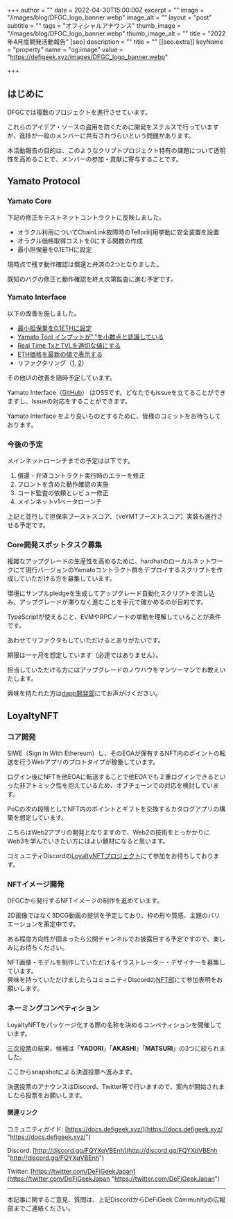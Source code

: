 +++
author = ""
date = 2022-04-30T15:00:00Z
excerpt = ""
image = "/images/blog/DFGC_logo_banner.webp"
image_alt = ""
layout = "post"
subtitle = ""
tags = "オフィシャルアナウンス"
thumb_image = "/images/blog/DFGC_logo_banner.webp"
thumb_image_alt = ""
title = "2022年4月度開発活動報告"
[seo]
description = ""
title = ""
[[seo.extra]]
keyName = "property"
name = "og:image"
value = "https://defigeek.xyz/images/DFGC_logo_banner.webp"

+++
## はじめに

DFGCでは複数のプロジェクトを進行させています。

これらのアイデア・ソースの盗用を防ぐために開発をステルスで行っていますが、進捗が一般のメンバーに共有されづらいという問題があります。

本活動報告の目的は、このようなクリプトプロジェクト特有の課題について透明性を高めることで、メンバーの参加・貢献に寄与することです。

## Yamato Protocol

### Yamato Core

下記の修正をテストネットコントラクトに反映しました。

* オラクル利用についてChainLink故障時のTellor利用挙動に安全装置を設置
* オラクル価格取得コストを0にする関数の作成
* 最小担保量を0.1ETHに設定

現時点で残す動作確認は償還と弁済の2つとなりました。

既知のバグの修正と動作確認を終え次第監査に進む予定です。

### Yamato Interface

以下の改善を施しました。

* [最小担保量を0.1ETHに設定](https://github.com/DeFiGeek-Community/yamato-interface/pull/142)
* [Yamato Tool インプットが","を小数点と認識している](https://github.com/DeFiGeek-Community/yamato-interface/issues/130)
* [Real Time TxとTVLを適切な値にする](https://github.com/DeFiGeek-Community/yamato-interface/pull/139)
* [ETH価格を最新の値で表示する](https://github.com/DeFiGeek-Community/yamato-interface/pull/144)
* リファクタリング（[1](https://github.com/DeFiGeek-Community/yamato-interface/pull/141), [2](https://github.com/DeFiGeek-Community/yamato-interface/pull/143)）

その他UIの改善を随時予定しています。

Yamato Interface（[GitHub](https://github.com/DeFiGeek-Community/yamato-interface)） はOSSです。どなたでもIssueを立てることができますし、Issueの対応をすることができます。

Yamato Interface をより良いものとするために、皆様のコミットをお待ちしております。

### 今後の予定

メインネットローンチまでの予定は以下です。

1. 償還・弁済コントラクト実行時のエラーを修正
2. フロントを含めた動作確認の実施
3. コード監査の依頼とレビュー修正
4. メインネットv1ベータローンチ

上記と並行して担保率ブーストスコア、（veYMTブーストスコア）実装も進行させる予定です。

### Core開発スポットタスク募集

複雑なアップグレードの生産性を高めるために、hardhatのローカルネットワークにて現行バージョンのYamatoコントラクト群をデプロイするスクリプトを作成していただける方を募集しています。

環境にサンプルpledgeを生成してアップグレード自動化スクリプトを流し込み、アップグレードが滞りなく進むことを手元で確かめるのが目的です。

TypeScriptが使えること、EVMやRPCノードの挙動を理解していることが条件です。

あわせてリファクタもしていただけるとありがたいです。

期限は一ヶ月を想定しています（必達ではありません）。

担当していただける方にはアップグレードのノウハウをマンツーマンでお教えいたします。

興味を持たれた方は[dapp開発部](https://discord.com/channels/705052448418693180/805369891220881479)にてお声がけください。

## LoyaltyNFT

### コア開発

SIWE（Sign In With Ethereum）し、そのEOAが保有するNFT内のポイントの転送を行うWebアプリのプロトタイプが稼働しています。

ログイン後にNFTを他EOAに転送することで他EOAでも２重ログインできるといった非アトミック性を抱えているため、オフチェーンでの対応を検討しています。

PoCの次の段階としてNFT内のポイントとギフトを交換するカタログアプリの構築を想定しています。

こちらはWeb2アプリの開発となりますので、Web2の技術をとっかかりにWeb3を学んでいきたい方にはよい題材になると思います。

コミュニティDiscordの[LoyaltyNFTプロジェクト](https://discord.com/channels/705052448418693180/899825377143320576)にて参加をお待ちしております。

### NFTイメージ開発

DFGCから発行するNFTイメージの制作を進めています。

2D画像ではなく3DCG動画の提供を予定しており、枠の形や質感、主題のバリエーションを策定中です。

ある程度方向性が固まったら公開チャンネルでお披露目する予定ですので、楽しみにお待ちください。

NFT画像・モデルを制作していただけるイラストレーター・デザイナーを募集しています。  
興味を持っていただけましたらコミュニティDiscordの[NFT部](https://discord.com/channels/705052448418693180/897682225913528420)にて参加表明をお願いします。

### ネーミングコンペティション

LoyaltyNFTをパッケージ化する際の名称を決めるコンペティションを開催しています。

[三次投票](https://gov.defigeek.xyz/t/topic/105/36)の結果、候補は「**YADORI**」「**AKASHI**」「**MATSURI**」の3つに絞られました。

ここからsnapshotによる決選投票へ進みます。

決選投票のアナウンスはDiscord、Twitter等で行いますので、案内が開始されましたら投票をお願いします。

#### 関連リンク

コミュニティガイド: [https://docs.defigeek.xyz/](https://docs.defigeek.xyz/ "https://docs.defigeek.xyz/")

Discord: [http://discord.gg/FQYXqVBEnh](http://discord.gg/FQYXqVBEnh "http://discord.gg/FQYXqVBEnh")

Twitter: [https://twitter.com/DeFiGeekJapan](https://twitter.com/DeFiGeekJapan "https://twitter.com/DeFiGeekJapan")

***

本記事に関するご意見、質問は、上記DiscordからDeFiGeek Communityの広報部までご連絡ください。